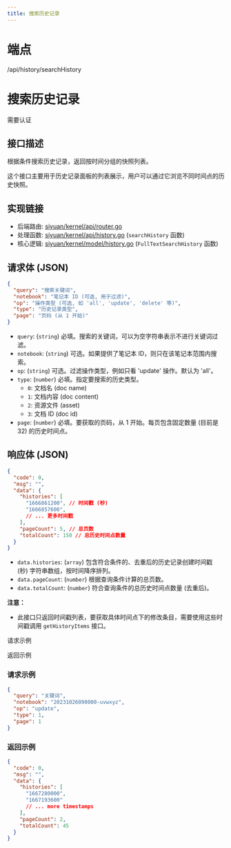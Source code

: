 ```yaml
---
title: 搜索历史记录
---
```

# 端点

/api/history/searchHistory

# 搜索历史记录

需要认证

## 接口描述

根据条件搜索历史记录，返回按时间分组的快照列表。

这个接口主要用于历史记录面板的列表展示，用户可以通过它浏览不同时间点的历史快照。

## 实现链接

-   后端路由: [siyuan/kernel/api/router.go](https://github.com/siyuan-note/siyuan/blob/master/kernel/api/router.go)
-   处理函数: [siyuan/kernel/api/history.go](https://github.com/siyuan-note/siyuan/blob/master/kernel/api/history.go) (`searchHistory` 函数)
-   核心逻辑: [siyuan/kernel/model/history.go](https://github.com/siyuan-note/siyuan/blob/master/kernel/model/history.go) (`FullTextSearchHistory` 函数)

## 请求体 (JSON)

```json
{
  "query": "搜索关键词",
  "notebook": "笔记本 ID (可选, 用于过滤)",
  "op": "操作类型 (可选, 如 'all', 'update', 'delete' 等)",
  "type": "历史记录类型",
  "page": "页码 (从 1 开始)"
}
```

-   `query`: (`string`) 必填。搜索的关键词，可以为空字符串表示不进行关键词过滤。
-   `notebook`: (`string`) 可选。如果提供了笔记本 ID，则只在该笔记本范围内搜索。
-   `op`: (`string`) 可选。过滤操作类型，例如只看 'update' 操作。默认为 'all'。
-   `type`: (`number`) 必填。指定要搜索的历史类型。
    -   `0`: 文档名 (doc name)
    -   `1`: 文档内容 (doc content)
    -   `2`: 资源文件 (asset)
    -   `3`: 文档 ID (doc id)
-   `page`: (`number`) 必填。要获取的页码，从 1 开始。每页包含固定数量 (目前是 32) 的历史时间点。

## 响应体 (JSON)

```json
{
  "code": 0,
  "msg": "",
  "data": {
    "histories": [
      "1666861200", // 时间戳 (秒)
      "1666857600",
      // ... 更多时间戳
    ],
    "pageCount": 5, // 总页数
    "totalCount": 150 // 总历史时间点数量
  }
}
```

-   `data.histories`: (`array`) 包含符合条件的、去重后的历史记录创建时间戳 (秒) 字符串数组，按时间降序排列。
-   `data.pageCount`: (`number`) 根据查询条件计算的总页数。
-   `data.totalCount`: (`number`) 符合查询条件的总历史时间点数量 (去重后)。

**注意：**

-   此接口只返回时间戳列表，要获取具体时间点下的修改条目，需要使用这些时间戳调用 `getHistoryItems` 接口。

请求示例

返回示例

### 请求示例

```json
{
  "query": "关键词",
  "notebook": "20231026090000-uvwxyz",
  "op": "update",
  "type": 1,
  "page": 1
}
```

### 返回示例

```json
{
  "code": 0,
  "msg": "",
  "data": {
    "histories": [
      "1667280000",
      "1667193600"
      // ... more timestamps
    ],
    "pageCount": 2,
    "totalCount": 45
  }
}
```

